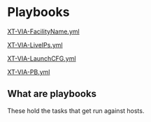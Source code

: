 # Playbooks

[XT-VIA-FacilityName.yml](XT-VIA-FacilityName.yml.md)

[XT-VIA-LiveIPs.yml](XT-VIA-LiveIPs.yml.md)

[XT-VIA-LaunchCFG.yml](XT-VIA-LaunchCFG.yml.md)

[XT-VIA-PB.yml](XT-VIA-PB.yml.md)


## What are playbooks

These hold the tasks that get run against hosts. 
